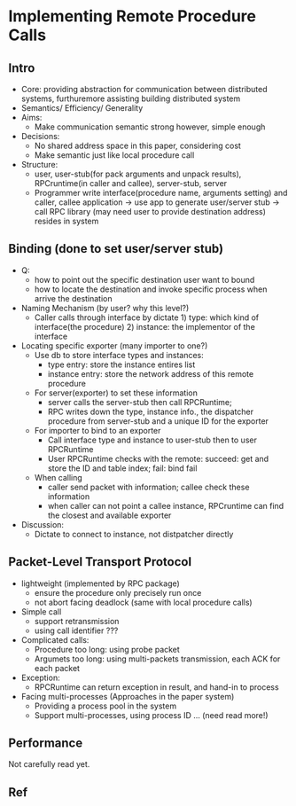 # Implementing Remote Procedure Calls

## Intro
* Core: providing abstraction for communication between distributed systems, furthuremore assisting building distributed system
* Semantics/ Efficiency/ Generality 
* Aims:
	* Make communication semantic strong however, simple enough 
* Decisions: 
	* No shared address space in this paper, considering cost
	* Make semantic just like local procedure call
* Structure: 
	* user, user-stub(for pack arguments and unpack results), RPCruntime(in caller and callee), server-stub, server
	* Programmer write interface(procedure name, arguments setting) and caller, callee application -> use app to generate user/server stub -> call RPC library (may need user to provide destination address) resides in system 

## Binding (done to set user/server stub)
* Q: 
	* how to point out the specific destination user want to bound
	* how to locate the destination and invoke specific process when arrive the destination 
* Naming Mechanism (by user? why this level?) 
	* Caller calls through interface by dictate 1) type: which kind of interface(the procedure) 2) instance: the implementor of the interface
* Locating specific exporter   (many importer to one?)
	* Use db to store interface types and instances: 
		* type entry: store the instance entires list
		* instance entry: store the network address of this remote procedure
	* For server(exporter) to set these information
		* server calls the server-stub then call RPCRuntime;
		* RPC writes down the type, instance info., the dispatcher procedure from server-stub and a unique ID for the exporter 
	* For importer to bind to an exporter 
		* Call interface type and instance to user-stub then to user RPCRuntime 
		* User RPCRuntime checks with the remote: succeed: get and store the ID and table index; fail: bind fail 
	* When calling
		* caller send packet with information; callee check these information 
		* when caller can not point a callee instance, RPCruntime can find the closest and available exporter    
* Discussion:
	* Dictate to connect to instance, not distpatcher directly 

## Packet-Level Transport Protocol
* lightweight (implemented by RPC package)
	* ensure the procedure only precisely run once
	* not abort facing deadlock (same with local procedure calls)
* Simple call
	* support retransmission 
	* using call identifier ???
* Complicated calls:
	* Procedure too long: using probe packet
	* Argumets too long: using multi-packets transmission, each ACK for each packet   
* Exception: 
	* RPCRuntime can return exception in result, and hand-in to process
* Facing multi-processes (Approaches in the paper system)
	* Providing a process pool in the system
	* Support multi-processes, using process ID ... (need read more!)

## Performance
Not carefully read yet. 

## Ref 